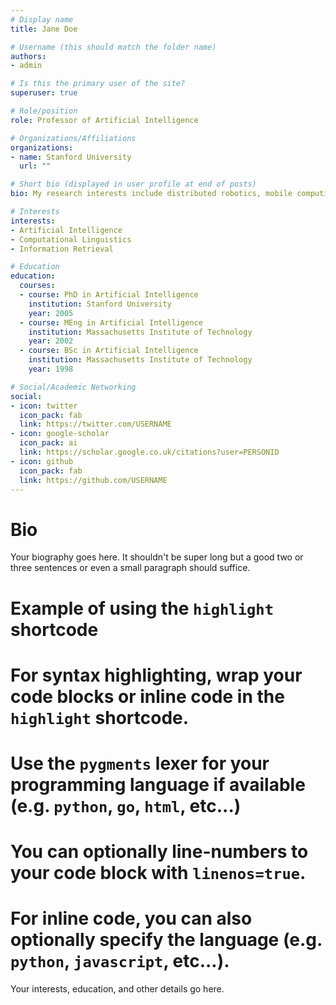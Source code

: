 ```yaml
---
# Display name
title: Jane Doe

# Username (this should match the folder name)
authors:
- admin

# Is this the primary user of the site?
superuser: true

# Role/position
role: Professor of Artificial Intelligence

# Organizations/Affiliations
organizations:
- name: Stanford University
  url: ""

# Short bio (displayed in user profile at end of posts)
bio: My research interests include distributed robotics, mobile computing and programmable matter.

# Interests
interests:
- Artificial Intelligence
- Computational Linguistics
- Information Retrieval

# Education
education:
  courses:
  - course: PhD in Artificial Intelligence
    institution: Stanford University
    year: 2005
  - course: MEng in Artificial Intelligence
    institution: Massachusetts Institute of Technology
    year: 2002
  - course: BSc in Artificial Intelligence
    institution: Massachusetts Institute of Technology
    year: 1998

# Social/Academic Networking
social:
- icon: twitter
  icon_pack: fab
  link: https://twitter.com/USERNAME
- icon: google-scholar
  icon_pack: ai
  link: https://scholar.google.co.uk/citations?user=PERSONID
- icon: github
  icon_pack: fab
  link: https://github.com/USERNAME
---
```


# Bio
Your biography goes here. It shouldn't be super long but a good two or three sentences or even a small paragraph should suffice.

# Example of using the `highlight` shortcode
# For syntax highlighting, wrap your code blocks or inline code in the `highlight` shortcode. 
# Use the `pygments` lexer for your programming language if available (e.g. `python`, `go`, `html`, etc...)
# You can optionally line-numbers to your code block with `linenos=true`.
# For inline code, you can also optionally specify the language (e.g. `python`, `javascript`, etc...).

Your interests, education, and other details go here.
